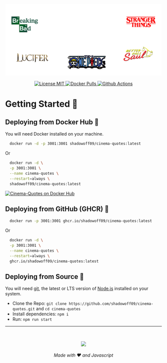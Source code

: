 ![](src/public/images/banner.png)</br>
<p align="center">
  <a href="./LICENSE">
    <img src="https://img.shields.io/badge/License-MIT-0aa8d2?logo=opensourceinitiative&logoColor=fff" alt="License MIT">
  </a>
  <a href="https://hub.docker.com/r/shadowoff09/cinema-quotes">
    <img src="https://img.shields.io/docker/pulls/shadowoff09/cinema-quotes?logo=docker&color=0aa8d2&logoColor=fff" alt="Docker Pulls">
  </a>
  <a href="https://github.com/shadowoff09/cinema-quotes/actions/workflows/docker.yml">
    <img src="https://github.com/shadowoff09/cinema-quotes/actions/workflows/docker.yml/badge.svg" alt="Github Actions">
  </a>
</p>

# Getting Started 🚀
## Deploying from Docker Hub 🐳

You will need Docker installed on your machine.

```bash
  docker run -d -p 3001:3001 shadowoff09/cinema-quotes:latest
```

Or

```bash
  docker run -d \
  -p 3001:3001 \
  --name cinema-quotes \
  --restart=always \
  shadowoff09/cinema-quotes:latest
```


[![Cinema-Quotes on Docker Hub](https://dockerico.blankenship.io/image/shadowoff09/cinema-quotes)](https://hub.docker.com/r/shadowoff09/cinema-quotes)

## Deploying from GitHub (GHCR) 🐙

```bash
  docker run -p 3001:3001 ghcr.io/shadowoff09/cinema-quotes:latest
```

Or

```bash
  docker run -d \
  -p 3001:3001 \
  --name cinema-quotes \
  --restart=always \
  ghcr.io/shadowoff09/cinema-quotes:latest
```

## Deploying from Source 🔨

You will need [git](https://git-scm.com/downloads), the latest or LTS version of [Node.js](https://nodejs.org/) installed on your system.

- Clone the Repo: `git clone https://github.com/shadowoff09/cinema-quotes.git` and `cd cinema-quotes`
- Install dependencies: `npm i`
- Run: `npm run start`

---

<p align="center">
  <br><br>
  <a href="https://github.com/Lissy93/dashy">
    <img src="https://github.githubassets.com/images/icons/emoji/octocat.png" />
  </a>
  <br><br>
  <i>Made with ❤️ and Javascript</i>
</p>
